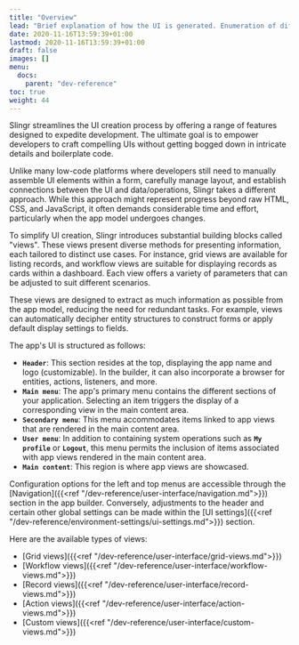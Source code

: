 ```yaml
---
title: "Overview"
lead: "Brief explanation of how the UI is generated. Enumeration of different types of views."
date: 2020-11-16T13:59:39+01:00
lastmod: 2020-11-16T13:59:39+01:00
draft: false
images: []
menu:
  docs:
    parent: "dev-reference"
toc: true
weight: 44
---
```


Slingr streamlines the UI creation process by offering a range of features designed to expedite development. The ultimate goal is to empower developers to craft compelling UIs without getting bogged down in intricate details and boilerplate code.

Unlike many low-code platforms where developers still need to manually assemble UI elements within a form, carefully manage layout, and establish connections between the UI and data/operations, Slingr takes a different approach. While this approach might represent progress beyond raw HTML, CSS, and JavaScript, it often demands considerable time and effort, particularly when the app model undergoes changes.

To simplify UI creation, Slingr introduces substantial building blocks called "views". These views present diverse methods for presenting information, each tailored to distinct use cases. For instance, grid views are available for listing records, and workflow views are suitable for displaying records as cards within a dashboard. Each view offers a variety of parameters that can be adjusted to suit different scenarios.

These views are designed to extract as much information as possible from the app model, reducing the need for redundant tasks. For example, views can automatically decipher entity structures to construct forms or apply default display settings to fields.

The app's UI is structured as follows:

- **`Header`**: This section resides at the top, displaying the app name and logo (customizable). In the builder, it can also incorporate a browser for entities, actions, listeners, and more.
- **`Main menu`**: The app's primary menu contains the different sections of your application. Selecting an item triggers the display of a corresponding view in the main content area.
- **`Secondary menu`**: This menu accommodates items linked to app views that are rendered in the main content area.
- **`User menu`**: In addition to containing system operations such as **`My profile`** or **`Logout`**, this menu permits the inclusion of items associated with app views rendered in the main content area.
- **`Main content`**: This region is where app views are showcased.

Configuration options for the left and top menus are accessible through the [Navigation]({{<ref "/dev-reference/user-interface/navigation.md">}}) section in the app builder. Conversely, adjustments to the header and certain other global settings can be made within the [UI settings]({{<ref "/dev-reference/environment-settings/ui-settings.md">}}) section.

Here are the available types of views:

- [Grid views]({{<ref "/dev-reference/user-interface/grid-views.md">}})
- [Workflow views]({{<ref "/dev-reference/user-interface/workflow-views.md">}})
- [Record views]({{<ref "/dev-reference/user-interface/record-views.md">}})
- [Action views]({{<ref "/dev-reference/user-interface/action-views.md">}})
- [Custom views]({{<ref "/dev-reference/user-interface/custom-views.md">}})



